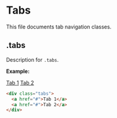 # Tabs

This file documents tab navigation classes.

## .tabs

Description for `.tabs`.

**Example:**
<div class="tabs">
  <a href="#">Tab 1</a>
  <a href="#">Tab 2</a>
</div>

```html
<div class="tabs">
  <a href="#">Tab 1</a>
  <a href="#">Tab 2</a>
</div>
```
